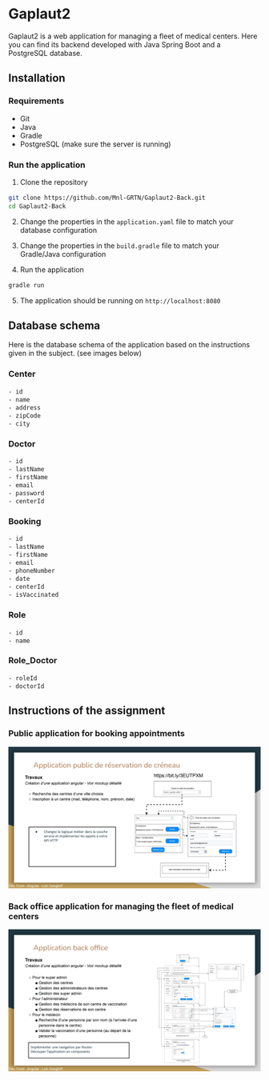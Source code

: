 # Gaplaut2 

Gaplaut2 is a web application for managing a fleet of medical centers. 
Here you can find its backend developed with Java Spring Boot and a PostgreSQL database.

## Installation

### Requirements

- Git
- Java 
- Gradle
- PostgreSQL (make sure the server is running)

### Run the application

1. Clone the repository
```bash
git clone https://github.com/Mnl-GRTN/Gaplaut2-Back.git
cd Gaplaut2-Back
```
2. Change the properties in the `application.yaml` file to match your database configuration

3. Change the properties in the `build.gradle` file to match your Gradle/Java configuration

4. Run the application
```bash
gradle run
```

5. The application should be running on `http://localhost:8080`


## Database schema

Here is the database schema of the application based on the instructions given in the subject. (see images below)
    

### Center
    - id
    - name
    - address
    - zipCode
    - city

### Doctor
    - id
    - lastName
    - firstName
    - email
    - password
    - centerId

### Booking
    - id
    - lastName
    - firstName
    - email
    - phoneNumber
    - date
    - centerId
    - isVaccinated

### Role
    - id
    - name

### Role_Doctor
    - roleId
    - doctorId


## Instructions of the assignment

### Public application for booking appointments
<img src="README_img/publicApp.jpg"></img>

### Back office application for managing the fleet of medical centers
<img src="README_img/backOfficeApp.jpg"></img>
